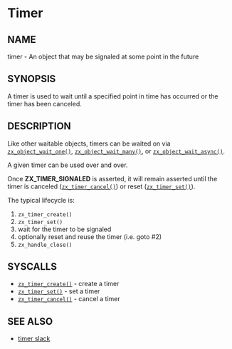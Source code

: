 # Timer

## NAME

timer - An object that may be signaled at some point in the future

## SYNOPSIS

A timer is used to wait until a specified point in time has occurred
or the timer has been canceled.

## DESCRIPTION

Like other waitable objects, timers can be waited on via
[`zx_object_wait_one()`], [`zx_object_wait_many()`], or
[`zx_object_wait_async()`].

A given timer can be used over and over.

Once **ZX_TIMER_SIGNALED** is asserted, it will remain asserted until
the timer is canceled ([`zx_timer_cancel()`]) or reset ([`zx_timer_set()`]).

The typical lifecycle is:

1. `zx_timer_create()`
2. `zx_timer_set()`
3. wait for the timer to be signaled
4. optionally reset and reuse the timer (i.e. goto #2)
5. `zx_handle_close()`

## SYSCALLS

 - [`zx_timer_create()`] - create a timer
 - [`zx_timer_set()`] - set a timer
 - [`zx_timer_cancel()`] - cancel a timer

## SEE ALSO

+ [timer slack](../timer_slack.md)

[`zx_object_wait_one()`]: ../syscalls/object_wait_one.md
[`zx_object_wait_many()`]: ../syscalls/object_wait_many.md
[`zx_object_wait_async()`]: ../syscalls/object_wait_async.md
[`zx_timer_create()`]: ../syscalls/timer_create.md
[`zx_timer_set()`]: ../syscalls/timer_set.md
[`zx_timer_cancel()`]: ../syscalls/timer_cancel.md

